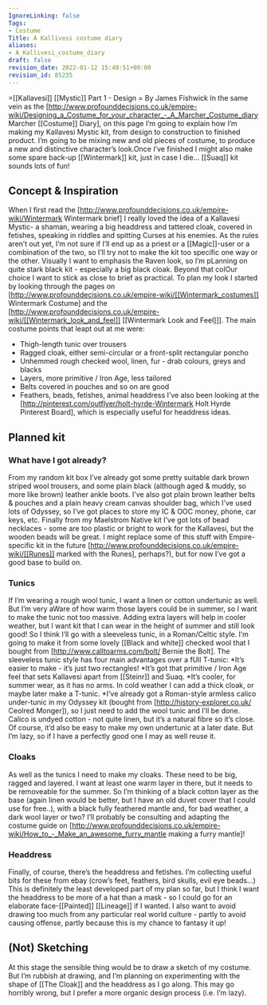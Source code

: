 ```yaml
---
IgnoreLinking: false
Tags:
- Costume
Title: A Kallivesi costume diary
aliases:
- A_Kallivesi_costume_diary
draft: false
revision_date: 2022-01-12 15:49:51+00:00
revision_id: 85235
---
```


=[[Kallavesi]] [[Mystic]] Part 1 - Design =
By James Fishwick 
In the same vein as the [http://www.profounddecisions.co.uk/empire-wiki/Designing_a_Costume_for_your_character_-_A_Marcher_Costume_diary Marcher [[Costume]] Diary], on this page I’m going to explain how I’m making my Kallavesi Mystic kit, from design to construction to finished product. I’m going to be mixing new and old pieces of costume, to produce a new and distinctive character’s look.Once I’ve finished I might also make some spare back-up [[Wintermark]] kit, just in case I die... [[Suaq]] kit sounds lots of fun!
## Concept & Inspiration
When I first read the [http://www.profounddecisions.co.uk/empire-wiki/Wintermark Wintermark brief] I really loved the idea of a Kallavesi Mystic- a shaman, wearing a big headdress and tattered cloak, covered in fetishes, speaking in riddles and spitting Curses at his enemies. As the rules aren’t out yet, I’m not sure if I’ll end up as a priest or a [[Magic]]-user or a combination of the two, so I’ll try not to make the kit too specific one way or the other. Visually I want to emphasis the Raven look, so I’m pLanning on quite stark black kit - especially a big black cloak. Beyond that colOur choice I want to stick as close to brief as practical. To plan my look I started by looking through the pages on [http://www.profounddecisions.co.uk/empire-wiki/[[Wintermark_costumes]] Wintermark Costume] and the [http://www.profounddecisions.co.uk/empire-wiki/[[Wintermark_look_and_feel]] [[Wintermark Look and Feel]]]. The main costume points that leapt out at me were:
* Thigh-length tunic over trousers
* Ragged cloak, either semi-circular or a front-split rectangular poncho
* Unhemmed rough checked wool, linen, fur - drab colours, greys and blacks
* Layers, more primitive / Iron Age, less tailored
* Belts covered in pouches and so on are good
* Feathers, beads, fetishes, animal headdress
I’ve also been looking at the [http://pinterest.com/outflyer/holt-hyrde-Wintermark Holt Hyrde Pinterest Board], which is especially useful for headdress ideas. 
## Planned kit
### What have I got already?
From my random kit box I’ve already got some pretty suitable dark brown striped wool trousers, and some plain black (although aged & muddy, so more like brown) leather ankle boots. I’ve also got plain brown leather belts & pouches and a plain heavy cream canvas shoulder bag, which I’ve used lots of Odyssey, so I’ve got places to store my IC & OOC money, phone, car keys, etc. Finally from my Maelstrom Native kit I’ve got lots of bead necklaces - some are too plastic or bright to work for the Kallavesi, but the wooden beads will be great. I might replace some of this stuff with Empire-specific kit in the future [http://www.profounddecisions.co.uk/empire-wiki/[[Runes]] marked with the Runes], perhaps?), but for now I’ve got a good base to build on.
### Tunics
If I’m wearing a rough wool tunic, I want a linen or cotton undertunic as well. But I’m very aWare of how warm those layers could be in summer, so I want to make the tunic not too massive. Adding extra layers will help in cooler weather, but I want kit that I can wear in the height of summer and still look good! So I think I’ll go with a sleeveless tunic, in a Roman/Celtic style. I’m going to make it from some lovely [[Black and white]] checked wool that I bought from [http://www.calltoarms.com/bolt/ Bernie the Bolt]. The sleeveless tunic style has four main advantages over a fUll T-tunic:
*It’s easier to make - it’s just two rectangles!
*It’s got that primitive / Iron Age feel that sets Kallavesi apart from [[Steinr]] and Suaq.
*It’s cooler, for summer wear, as it has no arms. In cold weather I can add a thick cloak, or maybe later make a T-tunic.
*I’ve already got a Roman-style armless calico under-tunic in my Odyssey kit (bought from [http://history-explorer.co.uk/ Ceolred Monger]), so I just need to add the wool tunic and I’ll be done. Calico is undyed cotton - not quite linen, but it’s a natural fibre so it’s close. Of course, it’d also be easy to make my own undertunic at a later date. But I’m lazy, so if I have a perfectly good one I may as well reuse it.
### Cloaks
As well as the tunics I need to make my cloaks. These need to be big, ragged and layered. I want at least one warm layer in there, but it needs to be removeable for the summer. So I’m thinking of a black cotton layer as the base (again linen would be better, but I have an old duvet cover that I could use for free..), with a black fully feathered mantle and, for bad weather, a dark wool layer or two? I’ll probably be consulting and adapting the costume guide on [http://www.profounddecisions.co.uk/empire-wiki/How_to_-_Make_an_awesome_furry_mantle making a furry mantle]!
### Headdress
Finally, of course, there’s the headdress and fetishes. I’m collecting useful bits for these from ebay (crow’s feet, feathers, bird skulls, evil eye beads...) This is definitely the least developed part of my plan so far, but I think I want the headdress to be more of a hat than a mask - so I could go for an elaborate face-[[Painted]] [[Lineage]] if I wanted. I also want to avoid drawing too much from any particular real world culture - partly to avoid causing offense, partly because this is my chance to fantasy it up!
## (Not) Sketching
At this stage the sensible thing would be to draw a sketch of my costume. But I’m rubbish at drawing, and I’m planning on experimenting with the shape of [[The Cloak]] and the headdress as I go along. This may go horribly wrong, but I prefer a more organic design process (i.e. I’m lazy).